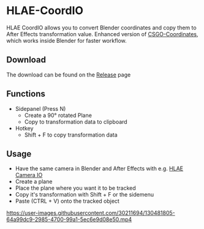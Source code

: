 # HLAE-CoordIO

HLAE CoordIO allows you to convert Blender coordinates and copy them to After Effects transformation value. Enhanced version of [CSGO-Coordinates](https://github.com/Devostated/CSGO-Coordinates), which works inside Blender for faster workflow.


## Download

The download can be found on the [Release](https://github.com/Devostated/HLAE-CoordIO/releases) page

## Functions
* Sidepanel (Press N)
  * Create a 90° rotated Plane 
  * Copy to transformation data to clipboard
* Hotkey
  *  Shift + F to copy transformation data 

## Usage
* Have the same camera in Blender and After Effects with e.g. [HLAE Camera IO](https://www.advancedfx.org/download/#tools-hlae-camio)
* Create a plane
* Place the plane where you want it to be tracked
* Copy it's transformation with Shift + F or the sidemenu
* Paste (CTRL + V) onto the tracked object

https://user-images.githubusercontent.com/30211694/130481805-64a99dc9-2985-4700-99a1-5ec6e9d08e50.mp4


